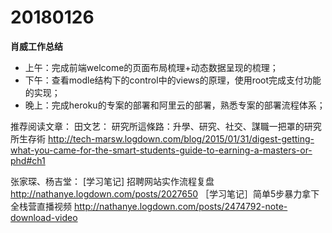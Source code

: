 # 20180126

**肖威工作总结**
- 上午：完成前端welcome的页面布局梳理+动态数据呈现的梳理；
- 下午：查看modle结构下的control中的views的原理，使用root完成支付功能的实现；
- 晚上：完成heroku的专案的部署和阿里云的部署，熟悉专案的部署流程体系；

推荐阅读文章：
田文艺：
研究所這條路：升學、研究、社交、謀職一把罩的研究所生存術
http://tech-marsw.logdown.com/blog/2015/01/31/digest-getting-what-you-came-for-the-smart-students-guide-to-earning-a-masters-or-phd#ch1

张家琛、杨吉堂：
[学习笔记] 招聘网站实作流程复盘
http://nathanye.logdown.com/posts/2027650
［学习笔记］简单5步暴力拿下全栈营直播视频
http://nathanye.logdown.com/posts/2474792-note-download-video

